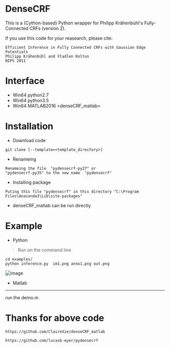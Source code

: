 # DenseCRF

This is a (Cython-based) Python wrapper for Philipp Krähenbühl's Fully-Connected CRFs (version 2).

If you use this code for your reasearch, please cite:


```
Efficient Inference in Fully Connected CRFs with Gaussian Edge Potentials
Philipp Krähenbühl and Vladlen Koltun
NIPS 2011
```
# Interface
-  Win64  python2.7 <pydensecrf-py27>
-  Win64  python3.5 <pydensecrf-py35>
-  Win64  MATLAB2016 <denseCRF_matlab>
# Installation
- Download code 

```
git clone [--template=<template_directory>]
```
-  Renameing
```
Renameing the file  "pydensecrf-py27" or 
"pydensecrf-py35" to the new name  "pydensecrf"
```
- Installing package

```
Puting this file "pydensecrf" in this directory "C:\Program Files\Anaconda3\Lib\site-packages"
```
- denseCRF_matlab  can  be run directly 
# Example
- Python 
> Run on the command line

```
cd examples/
python inference.py  im1.png anno1.png out.png
```
![image](https://github.com/liyemei/densecrf/blob/master/examples/out1.png?raw=true)

- Matlab 


---
 run the demo.m
# Thanks for above code
>
```
https://github.com/ClaireXie/denseCRF_matlab
```

```
https://github.com/lucasb-eyer/pydensecrf
```
